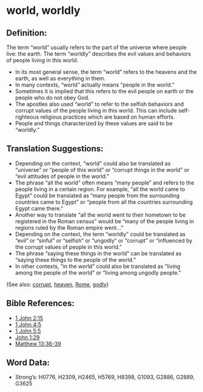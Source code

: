# world, worldly

## Definition:

The term “world” usually refers to the part of the universe where people live: the earth. The term “worldly” describes the evil values and behaviors of people living in this world.

* In its most general sense, the term “world” refers to the heavens and the earth, as well as everything in them.
* In many contexts, “world” actually means “people in the world.”
* Sometimes it is implied that this refers to the evil people on earth or the people who do not obey God.
* The apostles also used “world” to refer to the selfish behaviors and corrupt values of the people living in this world. This can include self-righteous religious practices which are based on human efforts.
* People and things characterized by these values are said to be “worldly.”

## Translation Suggestions:

* Depending on the context, “world” could also be translated as “universe” or “people of this world” or “corrupt things in the world” or “evil attitudes of people in the world.”
* The phrase “all the world” often means “many people” and refers to the people living in a certain region. For example, “all the world came to Egypt” could be translated as “many people from the surrounding countries came to Egypt” or “people from all the countries surrounding Egypt came there.”
* Another way to translate “all the world went to their hometown to be registered in the Roman census” would be “many of the people living in regions ruled by the Roman empire went…”
* Depending on the context, the term “worldly” could be translated as “evil” or “sinful” or “selfish” or “ungodly” or “corrupt” or “influenced by the corrupt values of people in this world.”
* The phrase “saying these things in the world” can be translated as “saying these things to the people of the world.”
* In other contexts, “in the world” could also be translated as “living among the people of the world” or “living among ungodly people.”

(See also: [corrupt](../other/corrupt.md), [heaven](../kt/heaven.md), [Rome](../names/rome.md), [godly](../kt/godly.md))

## Bible References:

* [1 John 2:15](rc://en/tn/help/1jn/02/15)
* [1 John 4:5](rc://en/tn/help/1jn/04/05)
* [1 John 5:5](rc://en/tn/help/1jn/05/05)
* [John 1:29](rc://en/tn/help/jhn/01/29)
* [Matthew 13:36-39](rc://en/tn/help/mat/13/36)

## Word Data:

* Strong’s: H0776, H2309, H2465, H5769, H8398, G1093, G2886, G2889, G3625
